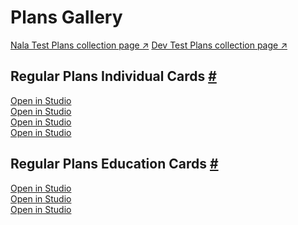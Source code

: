 <div class="plans-gallery-content">
  <h1 id="plans-gallery">Plans Gallery</h1>
  <a class="plans-link" target="_blank" href="https://main--milo--adobecom.aem.page/drafts/nala/features/commerce/plans">Nala Test Plans collection page ↗</a>
  <a class="plans-link" target="_blank" href="https://main--milo--adobecom.aem.page/merch/mas/plans">Dev Test Plans collection page ↗</a>
  <h2 id="crd-mrch-plan-ind">Regular Plans Individual Cards <a class="header-anchor" href="#crd-mrch-plan-ind" title="Permalink to this heading">#</a></h2>
  <div class="four-merch-cards plans">
      <div>
        <merch-card><aem-fragment fragment="a15b77f7-fb32-4608-8b5c-a1b98675ad85"></aem-fragment></merch-card>
        <a class="plans-link" target="_blank" href="https://main--mas--adobecom.aem.live/studio.html?#path=nala&query=a15b77f7-fb32-4608-8b5c-a1b98675ad85"> Open in Studio</a>
      </div>
      <div>
        <merch-card><aem-fragment fragment="1736f2c9-0931-401b-b3c0-fe87ff72ad38"></aem-fragment></merch-card>
        <a class="plans-link" target="_blank" href="https://main--mas--adobecom.aem.live/studio.html?#path=nala&query=1736f2c9-0931-401b-b3c0-fe87ff72ad38"> Open in Studio</a>
      </div>
      <div>
        <merch-card><aem-fragment fragment="616273eb-3aad-462a-a6d7-6f6857973b77"></aem-fragment></merch-card>
        <a class="plans-link" target="_blank" href="https://main--mas--adobecom.aem.live/studio.html?#path=nala&query=616273eb-3aad-462a-a6d7-6f6857973b77"> Open in Studio</a>
      </div>
      <div>
        <merch-card><aem-fragment fragment="8373b5c2-69e6-4e9c-befc-b424dd33469b"></aem-fragment></merch-card>
        <a class="plans-link" target="_blank" href="https://main--mas--adobecom.aem.live/studio.html?#path=nala&query=8373b5c2-69e6-4e9c-befc-b424dd33469b"> Open in Studio</a>
      </div>
  </div>
  <h2 id="crd-mrch-plan-bus">Regular Plans Education Cards <a class="header-anchor" href="#crd-mrch-plan-bus" title="Permalink to this heading">#</a></h2>
  <div class="four-merch-cards plans">
      <div class="plans-item">
        <div>
          <merch-card><aem-fragment fragment="b8cd82c8-f8fa-433a-afa2-9aba4ebe5ea5"></aem-fragment></merch-card>
        </div>
        <a class="plans-link" target="_blank" href="https://main--mas--adobecom.hlx.live/studio.html?#path=nala&query=b8cd82c8-f8fa-433a-afa2-9aba4ebe5ea5"> Open in Studio</a>
      </div>
      <div class="plans-item">
        <div>
          <merch-card><aem-fragment fragment="97fd843f-eacf-4ccf-b067-3a61bd1f8872"></aem-fragment></merch-card>
        </div>
        <a class="plans-link" target="_blank" href="https://main--mas--adobecom.hlx.live/studio.html?#path=nala&query=97fd843f-eacf-4ccf-b067-3a61bd1f8872"> Open in Studio</a>
      </div>
      <div class="plans-item">
        <div>
          <merch-card><aem-fragment fragment="a8bc3d90-ff5f-4beb-8e23-04e4d22ac37e"></aem-fragment></merch-card>
        </div>
        <a class="plans-link" target="_blank" href="https://main--mas--adobecom.hlx.live/studio.html?#path=nala&query=a8bc3d90-ff5f-4beb-8e23-04e4d22ac37e"> Open in Studio</a>
      </div>
  </div>
</div>
